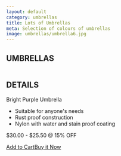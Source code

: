 ```yaml
---
layout: default
category: umbrellas
title: Lots of Umbrellas
meta: Selection of colours of umbrellas
image: umbrellas/umbrella6.jpg
---
```

<div class="main-grid">
	<div class="unit unit-s-1 unit-m-1-2 unit-l-1-3">
		<div class="product sides bottom"> 
			<h2>UMBRELLAS</h2>
			<img src="{{site.baseurl}}/images/umbrellas/umbrella6.jpg" alt=""></a>	
		</div>
	</div>
	<div class="unit unit-s-1 unit-m-1-2 unit-l-1-3">
		<div class="product sides bottom"> 
			<h2>DETAILS</h2>
			<p>Bright Purple Umbrella</p>
			<ul>
				<li> Suitable for anyone's needs</li>
				<li> Rust proof construction </li>
				<li> Nylon with water and stain proof coating </li>
			</ul>
			<p>$30.00 - $25.50 @ 15% OFF </p>
			<a class="btn" href="{{site.baseurl}}/cart/"> Add to Cart</a><a class="btn btn-alt" href="{{site.baseurl}}/cart/">Buy it Now</a>
		</div>
	</div>
	<div class="unit unit-s-1 unit-m-1-2 unit-l-1-3">
		<div class="product sides bottom"> 
		</div>
	</div>
</div>

<!--BRIGHT PURPLE UMBRELLA

$30.00 - $25.50 @ 15% OFF - PURPLE

COLOUR: PURPLE

## DETAILS 

- ONE SIZE ONLY
- RUST PROOF METAL FRAME
- NYLON WITH WATER PROOF COATING-->
